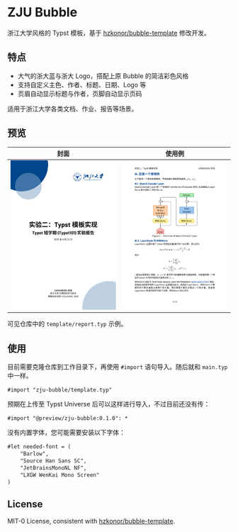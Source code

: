 # ZJU Bubble

浙江大学风格的 Typst 模板，基于 [hzkonor/bubble-template](https://github.com/hzkonor/bubble-template) 修改开发。

## 特点

- 大气的浙大蓝与浙大 Logo，搭配上原 Bubble 的简洁彩色风格
- 支持自定义主色、作者、标题、日期、Logo 等
- 页眉自动显示标题与作者，页脚自动显示页码

适用于浙江大学各类文档、作业、报告等场景。

## 预览

| 封面                            | 使用例                                 |
| ------------------------------- | -------------------------------------- |
| ![main page](images/main_1.png) | ![List of features](images/main_4.png) |

可见仓库中的 `template/report.typ` 示例。

## 使用

目前需要克隆仓库到工作目录下，再使用 `#import` 语句导入。随后就和 `main.typ` 中一样。

```typ
#import "zju-bubble/template.typ"
```

预期在上传至 Typst Universe 后可以这样进行导入，不过目前还没有传：

```typ
#import "@preview/zju-bubble:0.1.0": *
```

没有内置字体，您可能需要安装以下字体：

```typ
#let needed-font = (
    "Barlow",
    "Source Han Sans SC",
    "JetBrainsMonoNL NF",
    "LXGW WenKai Mono Screen"
)
```

## License

MIT-0 License, consistent with [hzkonor/bubble-template](https://github.com/hzkonor/bubble-template).
